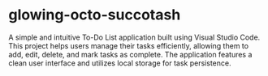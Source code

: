 # glowing-octo-succotash
A simple and intuitive To-Do List application built using Visual Studio Code. This project helps users manage their tasks efficiently, allowing them to add, edit, delete, and mark tasks as complete. The application features a clean user interface and utilizes local storage for task persistence.
